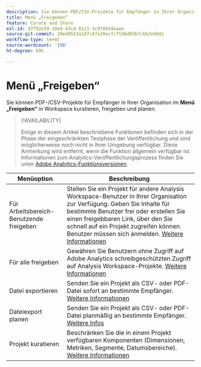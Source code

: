 ```yaml
---
description: Sie können PDF/CSV-Projekte für Empfänger in Ihrer Organisation kuratieren, freigeben und planen.
title: Menü „Freigeben“
feature: Curate and Share
exl-id: d7f92e59-18e9-43cd-8121-3c970434aaee
source-git-commit: 19ed9553a147c87e20ecfcf536d03b7c6b2e9b91
workflow-type: tm+mt
source-wordcount: '198'
ht-degree: 69%

---
```


# Menü „Freigeben“

Sie können PDF-/CSV-Projekte für Empfänger in Ihrer Organisation im **Menü „Freigeben“** in Workspace kuratieren, freigeben und planen.

>[!AVAILABILITY]
>
>Einige in diesem Artikel beschriebene Funktionen befinden sich in der Phase der eingeschränkten Testphase der Veröffentlichung und sind möglicherweise noch nicht in Ihrer Umgebung verfügbar. Diese Anmerkung wird entfernt, wenn die Funktion allgemein verfügbar ist. Informationen zum Analytics-Veröffentlichungsprozess finden Sie unter [Adobe Analytics-Funktionsversionen](/help/release-notes/releases.md).

| Menüoption | Beschreibung |
|---|---|
| Für Arbeitsbereich-Benutzende freigeben | Stellen Sie ein Projekt für andere Analysis Workspace-Benutzer in Ihrer Organisation zur Verfügung. Geben Sie Inhalte für bestimmte Benutzer frei oder erstellen Sie einen freigebbaren Link, über den Sie schnell auf ein Projekt zugreifen können. Benutzer müssen sich anmelden. [Weitere Informationen](/help/analysis-workspace/curate-share/share-projects.md) |
| Für alle freigeben | Gewähren Sie Benutzern ohne Zugriff auf Adobe Analytics schreibgeschützten Zugriff auf Analysis Workspace-Projekte. [Weitere Informationen](/help/analysis-workspace/curate-share/share-projects.md) |
| Datei exportieren | Senden Sie ein Projekt als CSV- oder PDF-Datei sofort an bestimmte Empfänger. [Weitere Informationen](/help/analysis-workspace/curate-share/t-schedule-report.md) |
| Dateiexport planen | Senden Sie ein Projekt als CSV- oder PDF-Datei planmäßig an bestimmte Empfänger. [Weitere Infos](/help/analysis-workspace/curate-share/t-schedule-report.md) |
| Projekt kuratieren | Beschränken Sie die in einem Projekt verfügbaren Komponenten (Dimensionen, Metriken, Segmente, Datumsbereiche). [Weitere Informationen](/help/analysis-workspace/curate-share/curate.md)  |
